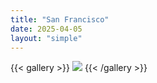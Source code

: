 ```yaml
---
title: "San Francisco"
date: 2025-04-05
layout: "simple"
---
```


{{< gallery >}}
  <img src="featured.jpeg" class="grid-w33" />
{{< /gallery >}}
